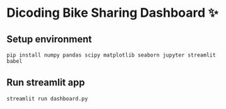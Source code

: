 # Dicoding Bike Sharing Dashboard ✨

## Setup environment
```
pip install numpy pandas scipy matplotlib seaborn jupyter streamlit babel
```

## Run streamlit app
```
streamlit run dashboard.py
```
